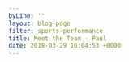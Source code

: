 ```yaml
---
byLine: ''
layout: blog-page
filter: sports-performance
title: Meet the Team - Paul
date: 2018-03-29 16:04:53 +0000
---
```

